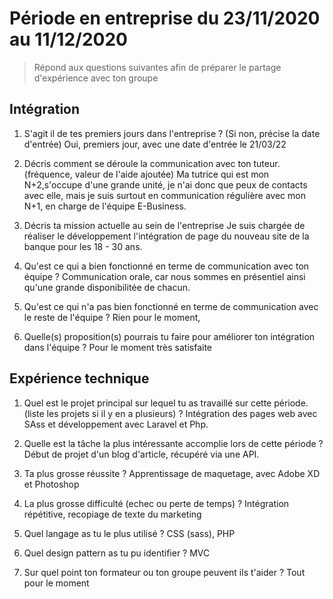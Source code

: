 # Période en entreprise du 23/11/2020 au 11/12/2020

> Répond aux questions suivantes afin de préparer le partage d'expérience avec ton groupe

## Intégration

1. S'agit il de tes premiers jours dans l'entreprise ? (Si non, précise la date d'entrée)
   Oui, premiers jour, avec une date d'entrée le 21/03/22

2. Décris comment se déroule la communication avec ton tuteur. (fréquence, valeur de l'aide ajoutée)
   Ma tutrice qui est mon N+2,s'occupe d'une grande unité, je n'ai donc que peux de contacts avec elle, mais je suis surtout en communication régulière avec mon N+1, en charge de l'équipe E-Business.

3. Décris ta mission actuelle au sein de l'entreprise
   Je suis chargée de réaliser le développement l'intégration de page du nouveau site de la banque pour les 18 - 30 ans.

4. Qu'est ce qui a bien fonctionné en terme de communication avec ton équipe ?
   Communication orale, car nous sommes en présentiel ainsi qu'une grande disponibilitée de chacun.

5. Qu'est ce qui n'a pas bien fonctionné en terme de communication avec le reste de l'équipe ?
   Rien pour le moment,

6. Quelle(s) proposition(s) pourrais tu faire pour améliorer ton intégration dans l'équipe ?
   Pour le moment très satisfaite

## Expérience technique

1. Quel est le projet principal sur lequel tu as travaillé sur cette période. (liste les projets si il y en a plusieurs) ?
   Intégration des pages web avec SAss et développement avec Laravel et Php.

2. Quelle est la tâche la plus intéressante accomplie lors de cette période ?
   Début de projet d'un blog d'article, récupéré via une API.

3. Ta plus grosse réussite ?
   Apprentissage de maquetage, avec Adobe XD et Photoshop

4. La plus grosse difficulté (echec ou perte de temps) ?
   Intégration répétitive, recopiage de texte du marketing

5. Quel langage as tu le plus utilisé ?
   CSS (sass), PHP

6. Quel design pattern as tu pu identifier ?
   MVC

7. Sur quel point ton formateur ou ton groupe peuvent ils t'aider ?
   Tout pour le moment
